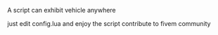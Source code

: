 A script can exhibit vehicle anywhere 

just edit config.lua and enjoy the script 
contribute to fivem community
